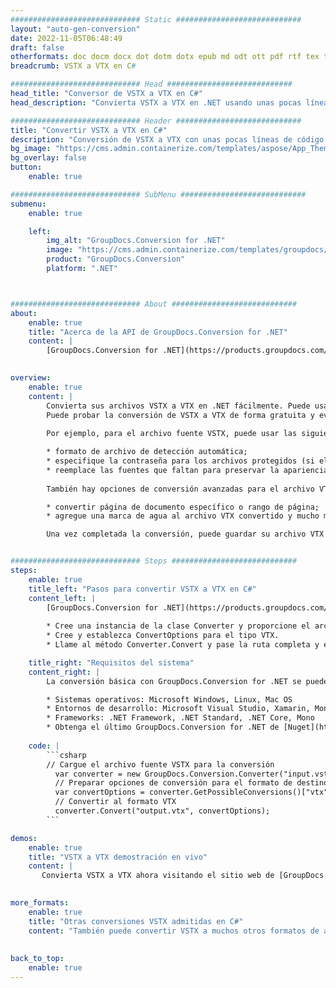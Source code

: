 ```yaml
---
############################# Static ############################
layout: "auto-gen-conversion"
date: 2022-11-05T06:48:49
draft: false
otherformats: doc docm docx dot dotm dotx epub md odt ott pdf rtf tex txt vdx vsdm vsdx vssm vssx vstm vstx vsx vtx xps
breadcrumb: VSTX a VTX en C#

############################# Head ############################
head_title: "Conversor de VSTX a VTX en C#"
head_description: "Convierta VSTX a VTX en .NET usando unas pocas líneas de código. Utilice la API de conversión de documentos de GroupDocs para convertir más de 160 formatos de archivo."

############################# Header ############################
title: "Convertir VSTX a VTX en C#"
description: "Conversión de VSTX a VTX con unas pocas líneas de código .NET"
bg_image: "https://cms.admin.containerize.com/templates/aspose/App_Themes/V3/images/bg/header1.png"
bg_overlay: false
button:
    enable: true

############################# SubMenu ############################
submenu:
    enable: true

    left:
        img_alt: "GroupDocs.Conversion for .NET"
        image: "https://cms.admin.containerize.com/templates/groupdocs/images/product-logos/90x90-noborder/groupdocs-conversion-net.png"
        product: "GroupDocs.Conversion"
        platform: ".NET"



############################# About ############################
about:
    enable: true
    title: "Acerca de la API de GroupDocs.Conversion for .NET"
    content: |
        [GroupDocs.Conversion for .NET](https://products.groupdocs.com/conversion/net/) se puede usar para convertir Microsoft Word, Excel, PowerPoint, PDF, Visio y otros formatos. GroupDocs.Conversion es una API independiente que es adecuada para sistemas internos y de back-end donde se requiere un alto rendimiento. No depende de ningún software como Microsoft u Open Office.
    

overview:
    enable: true
    content: |
        Convierta sus archivos VSTX a VTX en .NET fácilmente. Puede usar solo un par de líneas de código C# en cualquier plataforma de su elección, como Windows, Linux, macOS.
        Puede probar la conversión de VSTX a VTX de forma gratuita y evaluar la calidad de los resultados de la conversión. Junto con los escenarios de conversión de archivos simples, puede probar opciones más avanzadas para cargar el archivo de origen VSTX y para guardar el resultado de salida VTX. 
        
        Por ejemplo, para el archivo fuente VSTX, puede usar las siguientes opciones de carga:

        * formato de archivo de detección automática;
        * especifique la contraseña para los archivos protegidos (si el formato de archivo lo admite);
        * reemplace las fuentes que faltan para preservar la apariencia del documento.
        
        También hay opciones de conversión avanzadas para el archivo VTX:

        * convertir página de documento específico o rango de página;
        * agregue una marca de agua al archivo VTX convertido y mucho más.

        Una vez completada la conversión, puede guardar su archivo VTX en la ruta del archivo local o en cualquier almacenamiento de terceros como FTP, Amazon S3, Google Drive, Dropbox, etc. Tenga en cuenta que para convertir VSTX a VTX no es necesario instalar ningún software adicional, como MS Office, Open Office, Adobe Acrobat Reader, etc.


############################# Steps ############################
steps:
    enable: true
    title_left: "Pasos para convertir VSTX a VTX en C#"
    content_left: |
        [GroupDocs.Conversion for .NET](https://products.groupdocs.com/conversion/net/) facilita a los desarrolladores convertir un archivo VSTX a VTX con unas pocas líneas de código.
        
        * Cree una instancia de la clase Converter y proporcione el archivo VSTX con la ruta completa
        * Cree y establezca ConvertOptions para el tipo VTX.
        * Llame al método Converter.Convert y pase la ruta completa y el formato (VTX) como parámetro

    title_right: "Requisitos del sistema"
    content_right: |
        La conversión básica con GroupDocs.Conversion for .NET se puede realizar en unos pocos pasos simples. Nuestras API son compatibles con todas las principales plataformas y sistemas operativos. Antes de ejecutar el código a continuación, asegúrese de tener instalados los siguientes requisitos previos en su sistema.

        * Sistemas operativos: Microsoft Windows, Linux, Mac OS
        * Entornos de desarrollo: Microsoft Visual Studio, Xamarin, MonoDevelop
        * Frameworks: .NET Framework, .NET Standard, .NET Core, Mono
        * Obtenga el último GroupDocs.Conversion for .NET de [Nuget](https://www.nuget.org/packages/groupdocs.conversion)
         
    code: |
        ```csharp    
        // Cargue el archivo fuente VSTX para la conversión
          var converter = new GroupDocs.Conversion.Converter("input.vstx");
          // Preparar opciones de conversión para el formato de destino VTX
          var convertOptions = converter.GetPossibleConversions()["vtx"].ConvertOptions;
          // Convertir al formato VTX
          converter.Convert("output.vtx", convertOptions);
        ```

demos:
    enable: true
    title: "VSTX a VTX demostración en vivo"
    content: |
       Convierta VSTX a VTX ahora visitando el sitio web de [GroupDocs.Conversion App](https://products.groupdocs.app/conversion/family). La demostración en línea tiene las siguientes ventajas
          

more_formats:
    enable: true
    title: "Otras conversiones VSTX admitidas en C#"
    content: "También puede convertir VSTX a muchos otros formatos de archivo. Consulte la lista a continuación."
       
       
back_to_top:
    enable: true
---
```


